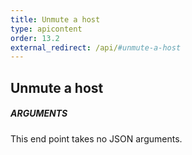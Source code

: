 ```yaml
---
title: Unmute a host
type: apicontent
order: 13.2
external_redirect: /api/#unmute-a-host
---
```


## Unmute a host

##### ARGUMENTS

This end point takes no JSON arguments.
